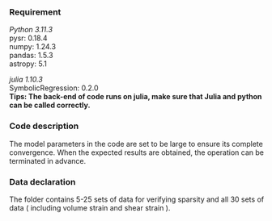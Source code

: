 ### Requirement
*Python 3.11.3*  
pysr:    0.18.4  
numpy:   1.24.3  
pandas:  1.5.3  
astropy: 5.1  
    
*julia 1.10.3*  
SymbolicRegression: 0.2.0  
**Tips: The back-end of  code runs on julia, make sure that Julia and python can be called correctly.**
### Code description
The model parameters in the code are set to be large to ensure its complete convergence. When the expected results are obtained, the operation can be terminated in advance.
### Data declaration
The folder contains 5-25 sets of data for verifying sparsity and all 30 sets of data ( including volume strain and shear strain ).
